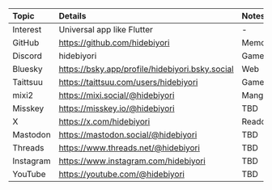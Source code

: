 | Topic | Details | Notes |
| :--- | :--- | :--- |
| Interest | Universal app like Flutter | - |
| GitHub | https://github.com/hidebiyori | Memo |
| Discord | hidebiyori | Games |
| Bluesky | https://bsky.app/profile/hidebiyori.bsky.social | Web |
| Taittsuu | https://taittsuu.com/users/hidebiyori | Games |
| mixi2 | https://mixi.social/@hidebiyori | Manga |
| Misskey | https://misskey.io/@hidebiyori | TBD |
| X | https://x.com/hidebiyori | Readonly |
| Mastodon | https://mastodon.social/@hidebiyori | TBD |
| Threads | https://www.threads.net/@hidebiyori | TBD |
| Instagram | https://www.instagram.com/hidebiyori | TBD |
| YouTube | https://youtube.com/@hidebiyori | TBD |
